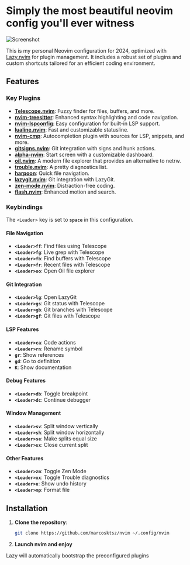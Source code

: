 # Simply the most beautiful neovim config you'll ever witness

![Screenshot](./screenshots/Screenshot.png)

This is my personal Neovim configuration for 2024, optimized with [Lazy.nvim](https://github.com/folke/lazy.nvim) for plugin management. It includes a robust set of plugins and custom shortcuts tailored for an efficient coding environment.

## Features

### Key Plugins

- **[Telescope.nvim](https://github.com/nvim-telescope/telescope.nvim)**: Fuzzy finder for files, buffers, and more.
- **[nvim-treesitter](https://github.com/nvim-treesitter/nvim-treesitter)**: Enhanced syntax highlighting and code navigation.
- **[nvim-lspconfig](https://github.com/neovim/nvim-lspconfig)**: Easy configuration for built-in LSP support.
- **[lualine.nvim](https://github.com/nvim-lualine/lualine.nvim)**: Fast and customizable statusline.
- **[nvim-cmp](https://github.com/hrsh7th/nvim-cmp)**: Autocompletion plugin with sources for LSP, snippets, and more.
- **[gitsigns.nvim](https://github.com/lewis6991/gitsigns.nvim)**: Git integration with signs and hunk actions.
- **[alpha-nvim](https://github.com/goolord/alpha-nvim)**: Start screen with a customizable dashboard.
- **[oil.nvim](https://github.com/stevearc/oil.nvim)**: A modern file explorer that provides an alternative to netrw.
- **[trouble.nvim](https://github.com/folke/trouble.nvim)**: A pretty diagnostics list.
- **[harpoon](https://github.com/ThePrimeagen/harpoon)**: Quick file navigation.
- **[lazygit.nvim](https://github.com/kdheepak/lazygit.nvim)**: Git integration with LazyGit.
- **[zen-mode.nvim](https://github.com/folke/zen-mode.nvim)**: Distraction-free coding.
- **[flash.nvim](https://github.com/folke/flash.nvim)**: Enhanced motion and search.

### Keybindings

The `<Leader>` key is set to **`space`** in this configuration.

#### File Navigation

- **`<Leader>ff`**: Find files using Telescope
- **`<Leader>fg`**: Live grep with Telescope
- **`<Leader>fb`**: Find buffers with Telescope
- **`<Leader>fr`**: Recent files with Telescope
- **`<Leader>oo`**: Open Oil file explorer

#### Git Integration

- **`<Leader>lg`**: Open LazyGit
- **`<Leader>gs`**: Git status with Telescope
- **`<Leader>gb`**: Git branches with Telescope
- **`<Leader>gf`**: Git files with Telescope

#### LSP Features

- **`<Leader>ca`**: Code actions
- **`<Leader>rn`**: Rename symbol
- **`gr`**: Show references
- **`gd`**: Go to definition
- **`K`**: Show documentation

#### Debug Features

- **`<Leader>db`**: Toggle breakpoint
- **`<Leader>dc`**: Continue debugger

#### Window Management

- **`<Leader>sv`**: Split window vertically
- **`<Leader>sh`**: Split window horizontally
- **`<Leader>se`**: Make splits equal size
- **`<Leader>sx`**: Close current split

#### Other Features

- **`<Leader>zm`**: Toggle Zen Mode
- **`<Leader>xx`**: Toggle Trouble diagnostics
- **`<Leader>u`**: Show undo history
- **`<Leader>mp`**: Format file

## Installation

1. **Clone the repository**:

   ```bash
   git clone https://github.com/marcosktsz/nvim ~/.config/nvim
   ```

2. **Launch nvim and enjoy**

Lazy will automatically bootstrap the preconfigured plugins
